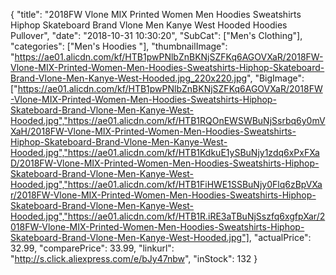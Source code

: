 {
	"title": "2018FW Vlone MIX Printed Women Men Hoodies Sweatshirts Hiphop Skateboard Brand Vlone Men Kanye West Hooded Hoodies Pullover",
	"date": "2018-10-31 10:30:20",
	"SubCat": ["Men's Clothing"],
	"categories": ["Men's Hoodies "],
	"thumbnailImage": "https://ae01.alicdn.com/kf/HTB1pwPNlbZnBKNjSZFKq6AGOVXaR/2018FW-Vlone-MIX-Printed-Women-Men-Hoodies-Sweatshirts-Hiphop-Skateboard-Brand-Vlone-Men-Kanye-West-Hooded.jpg_220x220.jpg",
	"BigImage": ["https://ae01.alicdn.com/kf/HTB1pwPNlbZnBKNjSZFKq6AGOVXaR/2018FW-Vlone-MIX-Printed-Women-Men-Hoodies-Sweatshirts-Hiphop-Skateboard-Brand-Vlone-Men-Kanye-West-Hooded.jpg","https://ae01.alicdn.com/kf/HTB1RQOnEWSWBuNjSsrbq6y0mVXaH/2018FW-Vlone-MIX-Printed-Women-Men-Hoodies-Sweatshirts-Hiphop-Skateboard-Brand-Vlone-Men-Kanye-West-Hooded.jpg","https://ae01.alicdn.com/kf/HTB1KdkuE1ySBuNjy1zdq6xPxFXaD/2018FW-Vlone-MIX-Printed-Women-Men-Hoodies-Sweatshirts-Hiphop-Skateboard-Brand-Vlone-Men-Kanye-West-Hooded.jpg","https://ae01.alicdn.com/kf/HTB1FiHWE1SSBuNjy0Flq6zBpVXar/2018FW-Vlone-MIX-Printed-Women-Men-Hoodies-Sweatshirts-Hiphop-Skateboard-Brand-Vlone-Men-Kanye-West-Hooded.jpg","https://ae01.alicdn.com/kf/HTB1R.iRE3aTBuNjSszfq6xgfpXar/2018FW-Vlone-MIX-Printed-Women-Men-Hoodies-Sweatshirts-Hiphop-Skateboard-Brand-Vlone-Men-Kanye-West-Hooded.jpg"],
	"actualPrice": 32.99,
	"comparePrice": 33.99,
	"linkurl": "http://s.click.aliexpress.com/e/bJy47nbw",
	"inStock": 132
}
